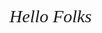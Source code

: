  <html>
 <head>
 </head>
 <style>
  @import url('https://fonts.googleapis.com/css2?family=Piazzolla:ital,wght@0,100;0,200;0,300;0,400;0,500;0,600;0,700;0,800;0,900;1,100;1,200;1,300;1,400;1,500;1,600;1,700;1,800;1,900&display=swap');
  h1{
  font-family:Piazzolla;
  font-weight:500;
  font-style:italic;
}
 </style>
 <body>
  <h1>Hello Folks</h1>
 </body>
 </html>
